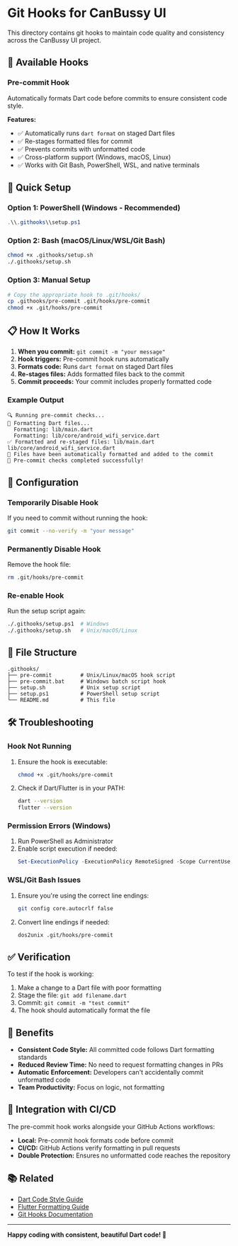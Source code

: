 # Git Hooks for CanBussy UI

This directory contains git hooks to maintain code quality and consistency across the CanBussy UI project.

## 🎯 Available Hooks

### Pre-commit Hook
Automatically formats Dart code before commits to ensure consistent code style.

**Features:**
- ✅ Automatically runs `dart format` on staged Dart files
- ✅ Re-stages formatted files for commit
- ✅ Prevents commits with unformatted code
- ✅ Cross-platform support (Windows, macOS, Linux)
- ✅ Works with Git Bash, PowerShell, WSL, and native terminals

## 🚀 Quick Setup

### Option 1: PowerShell (Windows - Recommended)
```powershell
.\\.githooks\\setup.ps1
```

### Option 2: Bash (macOS/Linux/WSL/Git Bash)
```bash
chmod +x .githooks/setup.sh
./.githooks/setup.sh
```

### Option 3: Manual Setup
```bash
# Copy the appropriate hook to .git/hooks/
cp .githooks/pre-commit .git/hooks/pre-commit
chmod +x .git/hooks/pre-commit
```

## 📋 How It Works

1. **When you commit:** `git commit -m "your message"`
2. **Hook triggers:** Pre-commit hook runs automatically
3. **Formats code:** Runs `dart format` on staged Dart files
4. **Re-stages files:** Adds formatted files back to the commit
5. **Commit proceeds:** Your commit includes properly formatted code

### Example Output
```
🔍 Running pre-commit checks...
📝 Formatting Dart files...
  Formatting: lib/main.dart
  Formatting: lib/core/android_wifi_service.dart
✅ Formatted and re-staged files: lib/main.dart lib/core/android_wifi_service.dart
📝 Files have been automatically formatted and added to the commit
🎉 Pre-commit checks completed successfully!
```

## 🔧 Configuration

### Temporarily Disable Hook
If you need to commit without running the hook:
```bash
git commit --no-verify -m "your message"
```

### Permanently Disable Hook
Remove the hook file:
```bash
rm .git/hooks/pre-commit
```

### Re-enable Hook
Run the setup script again:
```bash
./.githooks/setup.ps1  # Windows
./.githooks/setup.sh   # Unix/macOS/Linux
```

## 📁 File Structure

```
.githooks/
├── pre-commit         # Unix/Linux/macOS hook script
├── pre-commit.bat     # Windows batch script hook
├── setup.sh           # Unix setup script
├── setup.ps1          # PowerShell setup script
└── README.md          # This file
```

## 🛠️ Troubleshooting

### Hook Not Running
1. Ensure the hook is executable:
   ```bash
   chmod +x .git/hooks/pre-commit
   ```

2. Check if Dart/Flutter is in your PATH:
   ```bash
   dart --version
   flutter --version
   ```

### Permission Errors (Windows)
1. Run PowerShell as Administrator
2. Enable script execution if needed:
   ```powershell
   Set-ExecutionPolicy -ExecutionPolicy RemoteSigned -Scope CurrentUser
   ```

### WSL/Git Bash Issues
1. Ensure you're using the correct line endings:
   ```bash
   git config core.autocrlf false
   ```

2. Convert line endings if needed:
   ```bash
   dos2unix .git/hooks/pre-commit
   ```

## ✅ Verification

To test if the hook is working:

1. Make a change to a Dart file with poor formatting
2. Stage the file: `git add filename.dart`
3. Commit: `git commit -m "test commit"`
4. The hook should automatically format the file

## 🎨 Benefits

- **Consistent Code Style:** All committed code follows Dart formatting standards
- **Reduced Review Time:** No need to request formatting changes in PRs
- **Automatic Enforcement:** Developers can't accidentally commit unformatted code
- **Team Productivity:** Focus on logic, not formatting

## 🔄 Integration with CI/CD

The pre-commit hook works alongside your GitHub Actions workflows:

- **Local:** Pre-commit hook formats code before commit
- **CI/CD:** GitHub Actions verify formatting in pull requests
- **Double Protection:** Ensures no unformatted code reaches the repository

## 📚 Related

- [Dart Code Style Guide](https://dart.dev/guides/language/effective-dart/style)
- [Flutter Formatting Guide](https://docs.flutter.dev/development/tools/formatting)
- [Git Hooks Documentation](https://git-scm.com/book/en/v2/Customizing-Git-Git-Hooks)

---

**Happy coding with consistent, beautiful Dart code! 🎉**
